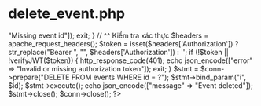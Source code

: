 #  delete_event.php

<?php
header("Content-Type: application/json");
include "db_connect.php";
include "config.php";

// ^^ Hàm xác minh JWT
function verifyJWT($token) {
    $secret = JWT_SECRET;
    $parts = explode('.', $token);
    if (count($parts) !== 3) {
        return false;
    }
    list($header, $payload, $signature) = $parts;
    $expectedSignature = base64_encode(hash_hmac("sha256", "$header.$payload", $secret, true));
    if ($signature !== $expectedSignature) {
        return false;
    }
    $payloadData = json_decode(base64_decode($payload), true);
    if (!$payloadData || !isset($payloadData['exp']) || $payloadData['exp'] < time()) {
        return false;
    }
    return true;
}

$data = json_decode(file_get_contents("php://input"), true);
$id = $data['id'] ?? null;

if (!$id) {
    echo json_encode(["error" => "Missing event id"]);
    exit;
}

// ^^ Kiểm tra xác thực
$headers = apache_request_headers();
$token = isset($headers['Authorization']) ? str_replace("Bearer ", "", $headers['Authorization']) : '';
if (!$token || !verifyJWT($token)) {
    http_response_code(401);
    echo json_encode(["error" => "Invalid or missing authorization token"]);
    exit;
}

$stmt = $conn->prepare("DELETE FROM events WHERE id = ?");
$stmt->bind_param("i", $id);
$stmt->execute();
echo json_encode(["message" => "Event deleted"]);
$stmt->close();
$conn->close();
?>
